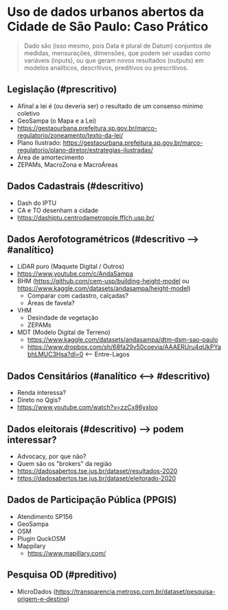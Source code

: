 # Uso de dados urbanos abertos da Cidade de São Paulo: Caso Prático

> Dado são (isso mesmo, pois Data é plural de Datum) conjuntos de medidas, mensurações, dimensões, que podem ser usadas como variáveis (inputs), ou que geram novos resultados (outputs) em modelos analíticos, descritivos, preditivos ou prescritivos.

## Legislação (#prescritivo)

* Afinal a lei é (ou deveria ser) o resultado de um consenso mínimo coletivo
* GeoSampa (o Mapa e a Lei)
* https://gestaourbana.prefeitura.sp.gov.br/marco-regulatorio/zoneamento/texto-da-lei/
* Plano Ilustrado: https://gestaourbana.prefeitura.sp.gov.br/marco-regulatorio/plano-diretor/estrategias-ilustradas/
* Área de amortecimento
* ZEPAMs, MacroZona e MacroÁreas

## Dados Cadastrais (#descritivo)

* Dash do IPTU
* CA e TO desenham a cidade
* https://dashiptu.centrodametropole.fflch.usp.br/

## Dados Aerofotogramétricos (#descritivo --> #analítico)

* LiDAR puro (Maquete Digital / Outros)
 * https://www.youtube.com/c/AndaSampa
* BHM (https://github.com/cem-usp/building-height-model ou https://www.kaggle.com/datasets/andasampa/height-model)
  * Comparar com cadastro, calçadas?
  * Áreas de favela?
* VHM
  * Desindade de vegetação
  * ZEPAMs
* MDT (Modelo Digital de Terreno)
  * https://www.kaggle.com/datasets/andasampa/dtm-dsm-sao-paulo
  * https://www.dropbox.com/sh/68fa29v50coevia/AAAERUru4qUkPYabhLMUC3Hsa?dl=0 <-- Entre-Lagos

## Dados Censitários (#analítico <--> #descritivo)

* Renda interessa?
* Direto no Qgis?
* https://www.youtube.com/watch?v=zzCx86yxIoo

## Dados eleitorais (#descritivo) --> podem interessar?

* Advocacy, por que não?
* Quem são os "brokers" da região
* https://dadosabertos.tse.jus.br/dataset/resultados-2020
* https://dadosabertos.tse.jus.br/dataset/eleitorado-2020

## Dados de Participação Pública (PPGIS)

* Atendimento SP156
 * GeoSampa
* OSM
 * Plugin QuckOSM
* Mappilary
  * https://www.mapillary.com/

## Pesquisa OD (#preditivo)

* MicroDados (https://transparencia.metrosp.com.br/dataset/pesquisa-origem-e-destino)
